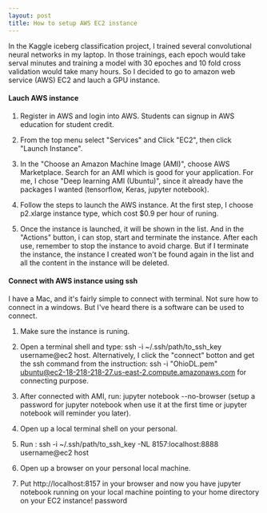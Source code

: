 ```yaml
---
layout: post
title: How to setup AWS EC2 instance
---
```



In the Kaggle iceberg classification project, I trained several convolutional neural networks in my laptop. In those trainings, each epoch would take serval minutes and training a model with 30 epoches and 10 fold cross validation would take many hours. So I decided to go to amazon web service (AWS) EC2 and lauch a GPU instance.

#### Lauch AWS instance
1. Register in AWS and login into AWS. Students can signup in AWS education for student credit.

2. From the top menu select "Services" and Click "EC2", then click "Launch Instance".

3. In the "Choose an Amazon Machine Image (AMI)", choose AWS Marketplace. Search for an AMI which is good for your application. For me, I chose "Deep learning AMI (Ubuntu)", since it already have the packages I wanted (tensorflow, Keras, jupyter notebook).

4. Follow the steps to launch the AWS instance. At the first step, I choose p2.xlarge instance type, which cost $0.9 per hour of runing. 

5. Once the instance is launched, it will be shown in the list. And in the "Actions" button, i can stop, start and terminate the instance. After each use, remember to stop the instance to avoid charge. But if I terminate the instance, the instance I created won't be found again in the list and all the content in the instance will be deleted.

#### Connect with AWS instance using ssh
I have a Mac, and it's fairly simple to connect with terminal. Not sure how to connect in a windows. But I've heard there is a software can be used to connect.
1. Make sure the instance is runing. 
2. Open a terminal shell and type: ssh -i ~/.ssh/path/to_ssh_key username@ec2 host. Alternatively, I click the "connect" botton and get the ssh command from the instruction: ssh -i "OhioDL.pem" ubuntu@ec2-18-218-218-27.us-east-2.compute.amazonaws.com for connecting purpose.
3. After connected with AMI, run: jupyter notebook --no-browser (setup a password for jupyter notebook when use it at the first time or jupyter notebook will reminder you later).

4. Open up a local terminal shell on your personal.
5. Run : ssh -i ~/.ssh/path/to_ssh_key -NL 8157:localhost:8888 username@ec2 host
6. Open up a browser on your personal local machine.
7. Put http://localhost:8157 in your browser and now you have jupyter notebook running on your local machine pointing to your home directory on your EC2 instance! password
